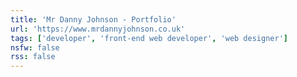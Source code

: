 ```yaml
---
title: 'Mr Danny Johnson - Portfolio'
url: 'https://www.mrdannyjohnson.co.uk'
tags: ['developer', 'front-end web developer', 'web designer']
nsfw: false
rss: false
---
```

